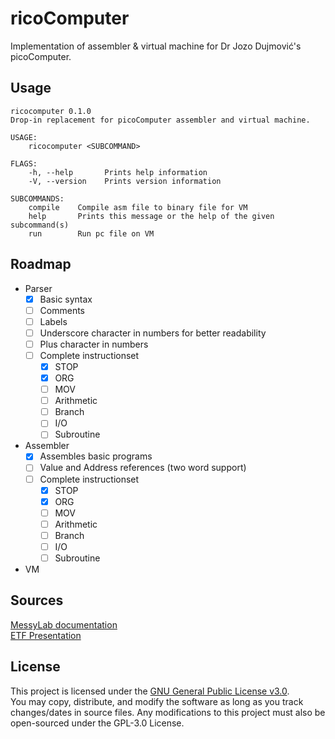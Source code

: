 # ricoComputer

Implementation of assembler & virtual machine for Dr Jozo Dujmović's picoComputer. 

## Usage

```
ricocomputer 0.1.0
Drop-in replacement for picoComputer assembler and virtual machine.

USAGE:
    ricocomputer <SUBCOMMAND>

FLAGS:
    -h, --help       Prints help information
    -V, --version    Prints version information

SUBCOMMANDS:
    compile    Compile asm file to binary file for VM
    help       Prints this message or the help of the given subcommand(s)
    run        Run pc file on VM
```

## Roadmap

- Parser
    - [x] Basic syntax
    - [ ] Comments
    - [ ] Labels
    - [ ] Underscore character in numbers for better readability
    - [ ] Plus character in numbers
    - [ ] Complete instructionset
        - [x] STOP
        - [x] ORG
        - [ ] MOV
        - [ ] Arithmetic
        - [ ] Branch
        - [ ] I/O
        - [ ] Subroutine
- Assembler
    - [x] Assembles basic programs
    - [ ] Value and Address references (two word support)
    - [ ] Complete instructionset
        - [x] STOP
        - [x] ORG
        - [ ] MOV
        - [ ] Arithmetic
        - [ ] Branch
        - [ ] I/O
        - [ ] Subroutine
- VM

## Sources

[MessyLab documentation](https://messylab.com/pico/)  
[ETF Presentation](https://rti.etf.bg.ac.rs/rti/ir1p1/materijali/predavanja/P1_2_pico_computer.pdf)

## License

This project is licensed under the [GNU General Public License v3.0](LICENSE).  
You may copy, distribute, and modify the software as long as you track changes/dates in source files. Any modifications to this project must also be open-sourced under the GPL-3.0 License.
